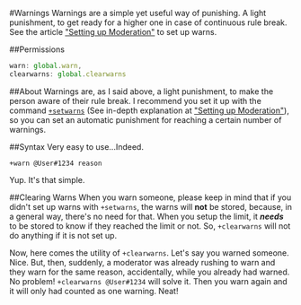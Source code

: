 #Warnings
Warnings are a simple yet useful way of punishing. A light punishment, to get ready for a higher one in case of continuous rule break. See the article ["Setting up Moderation"](./setting-up-moderation.md) to set up warns.

##Permissions
```js
warn: global.warn,
clearwarns: global.clearwarns
```
##About
Warnings are, as I said above, a light punishment, to make the person aware of their rule break. I recommend you set it up with the command [`+setwarns`](./setwarns.md) (See in-depth explanation at ["Setting up Moderation"](./setting-up-moderation.md#how-to-set-warns)), so you can set an automatic punishment for reaching a certain number of warnings.

##Syntax
Very easy to use...Indeed.

`+warn @User#1234 reason`

Yup. It's that simple.

##Clearing Warns
When you warn someone, please keep in mind that if you didn't set up warns with `+setwarns`, the warns will **not** be stored, because, in a general way, there's no need for that. When you setup the limit, it ***needs*** to be stored to know if they reached the limit or not. So, `+clearwarns` will not do anything if it is not set up.

Now, here comes the utility of `+clearwarns`. Let's say you warned someone. Nice. But, then, suddenly, a moderator was already rushing to warn and they warn for the same reason, accidentally, while you already had warned. No problem! `+clearwarns @User#1234` will solve it. Then you warn again and it will only had counted as one warning. Neat!